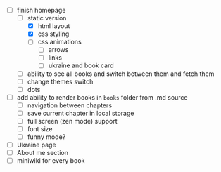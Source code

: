- [ ] finish homepage
  - [ ] static version
    - [x] html layout
    - [x] css styling
    - [ ] css animations
      - [ ] arrows
      - [ ] links
      - [ ] ukraine and book card
  - [ ] ability to see all books and switch between them and fetch them
  - [ ] change themes switch
  - [ ] dots
- [ ] add ability to render books in `books` folder from .md source
  - [ ] navigation between chapters
  - [ ] save current chapter in local storage
  - [ ] full screen (zen mode) support
  - [ ] font size
  - [ ] funny mode?
- [ ] Ukraine page
- [ ] About me section
- [ ] miniwiki for every book
